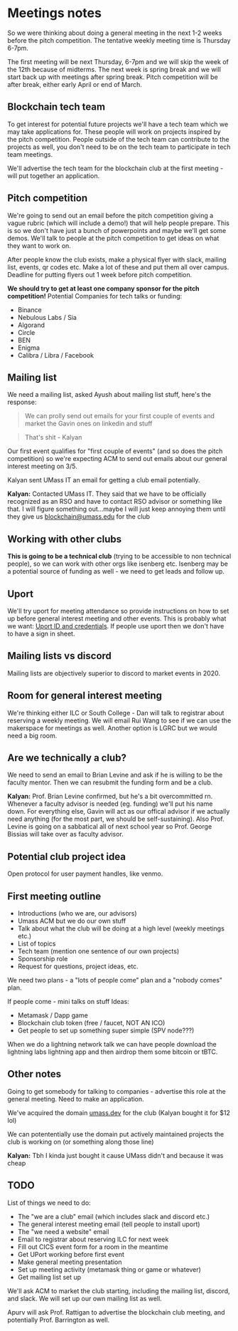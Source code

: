 # Meetings notes

So we were thinking about doing a general meeting in the next 1-2 weeks before the pitch competition.
The tentative weekly meeting time is Thursday 6-7pm.

The first meeting will be next Thursday, 6-7pm and we will skip the week of the 12th because of midterms.
The next week is spring break and we will start back up with meetings after spring break.
Pitch competition will be after break, either early April or end of March.

## Blockchain tech team
To get interest for potential future projects we'll have a tech team which we may take applications for.
These people will work on projects inspired by the pitch competition.
People outside of the tech team can contribute to the projects as well, you don't need to be on the tech team to participate in tech team meetings.

We'll advertise the tech team for the blockchain club at the first meeting - will put together an application.

## Pitch competition
We're going to send out an email before the pitch competition giving a vague rubric (which will include a demo!) that will help people prepare.
This is so we don't have just a bunch of powerpoints and maybe we'll get some demos.
We'll talk to people at the pitch competition to get ideas on what they want to work on.

After people know the club exists, make a physical flyer with slack, mailing list, events, qr codes etc.
Make a lot of these and put them all over campus.
Deadline for putting flyers out 1 week before pitch competition.

**We should try to get at least one company sponsor for the pitch competition!**
Potential Companies for tech talks or funding:
 - Binance
 - Nebulous Labs / Sia
 - Algorand
 - Circle
 - BEN
 - Enigma
 - Calibra / Libra / Facebook

## Mailing list
We need a mailing list, asked Ayush about mailing list stuff, here's the response:
> We can prolly send out emails for your first couple of events and market the Gavin ones on linkedin and stuff

> That's shit - Kalyan

Our first event qualifies for "first couple of events" (and so does the pitch competition) so we're expecting ACM to send out emails about our general interest meeting on 3/5.

Kalyan sent UMass IT an email for getting a club email potentially.

**Kalyan:** Contacted UMass IT. They said that we have to be officially recognized as an RSO and have to contact RSO advisor or something like that. I will figure something out...maybe I will just keep annoying them until they give us blockchain@umass.edu for the club

## Working with other clubs
**This is going to be a technical club** (trying to be accessible to non technical people), so we can work with other orgs like isenberg etc.
Isenberg may be a potential source of funding as well - we need to get leads and follow up.

## Uport
We'll try uport for meeting attendance so provide instructions on how to set up before general interest meeting and other events.
This is probably what we want: [Uport ID and credentials](https://developer.uport.me/credentials/login).
If people use uport then we don't have to have a sign in sheet.

## Mailing lists vs discord
Mailing lists are objectively superior to discord to market events in 2020.

## Room for general interest meeting
We're thinking either ILC or South College - Dan will talk to registrar about reserving a weekly meeting.
We will email Rui Wang to see if we can use the makerspace for meetings as well.
Another option is LGRC but we would need a big room.

## Are we technically a club?
We need to send an email to Brian Levine and ask if he is willing to be the faculty mentor.
Then we can resubmit the funding form and be a club.

**Kalyan:** Prof. Brian Levine confirmed, but he's a bit overcommitted rn. Whenever a faculty advisor is needed (eg. funding) we'll put his name down. For everything else, Gavin will act as our offical advisor if we actually need anything (for the most part, we should be self-sustaining). Also Prof. Levine is going on a sabbatical all of next school year so Prof. George Bissias will take over as faculty advisor.

## Potential club project idea
Open protocol for user payment handles, like venmo.

## First meeting outline
 - Introductions (who we are, our advisors)
 - Umass ACM but we do our own stuff
 - Talk about what the club will be doing at a high level (weekly meetings etc.)
 - List of topics
 - Tech team (mention one sentence of our own projects)
 - Sponsorship role
 - Request for questions, project ideas, etc.

We need two plans - a "lots of people come" plan and a "nobody comes" plan.

If people come - mini talks on stuff
Ideas:
 * Metamask / Dapp game
 * Blockchain club token (free / faucet, NOT AN ICO)
 * Get people to set up something super simple (SPV node???)

When we do a lightning network talk we can have people download the lightning labs lightning app and then airdrop them some bitcoin or tBTC.

## Other notes
Going to get somebody for talking to companies - advertise this role at the general meeting.
Need to make an application.

We've acquired the domain [umass.dev](umass.dev) for the club (Kalyan bought it for $12 lol)

We can potententially use the domain put actively maintained projects the club is working on (or something along those line)

**Kalyan:** Tbh I kinda just bought it cause UMass didn't and because it was cheap

## TODO
List of things we need to do:
 - The "we are a club" email (which includes slack and discord etc.)
 - The general interest meeting email (tell people to install uport)
 - The "we need a website" email
 - Email to registrar about reserving ILC for next week
 - Fill out CICS event form for a room in the meantime
 - Get UPort working before first event
 - Make general meeting presentation
 - Set up meeting activity (metamask thing or game or whatever)
 - Get mailing list set up

We'll ask ACM to market the club starting, including the mailing list, discord, and slack.
We will set up our own mailing list as well.

Apurv will ask Prof. Rattigan to advertise the blockchain club meeting, and potentially Prof. Barrington as well.

